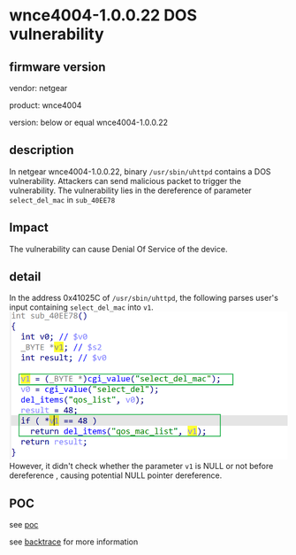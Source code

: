 # wnce4004-1.0.0.22 DOS vulnerability
## firmware version
vendor: netgear

product: wnce4004

version: below or equal wnce4004-1.0.0.22

## description
In netgear wnce4004-1.0.0.22, binary `/usr/sbin/uhttpd` contains a DOS vulnerability. Attackers can send malicious packet to trigger the vulnerability. The vulnerability lies in the dereference of parameter `select_del_mac` in `sub_40EE78`

## Impact
The vulnerability can cause Denial Of Service of the device.

## detail
In the address 0x41025C of `/usr/sbin/uhttpd`, the following  parses user's input containing `select_del_mac` into `v1`.
![alt text](image.png)
However, it didn't check whether the parameter `v1` is NULL or not before dereference , causing potential NULL pointer dereference.

## POC
see [poc](./poc)

see [backtrace](./backtrace) for more information

